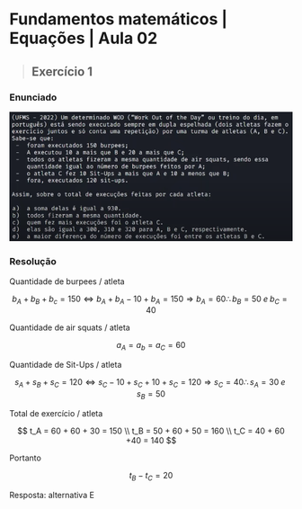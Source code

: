 # Fundamentos matemáticos | Equações | Aula 02

> ## **Exercício 1**

### **Enunciado**

![](./assets/enunciado-exercicio-1.png)

### **Resolução**

Quantidade de burpees / atleta

$$
b_A + b_B + b_c = 150 \Leftrightarrow b_A + b_A - 10 + b_A = 150 \Rightarrow b_A = 60
\therefore b_B = 50 \; e \; b_C = 40
$$

Quantidade de air squats / atleta

$$
a_A = a_b = a_C = 60
$$

Quantidade de Sit-Ups / atleta

$$
s_A + s_B + s_C = 120 \Leftrightarrow s_C - 10 + s_C + 10 + s_C = 120 \Rightarrow s_C = 40
\therefore s_A = 30 \; e \; s_B = 50
$$


Total de exercício / atleta

$$
t_A = 60 + 60 + 30 = 150 \\
t_B = 50 + 60 + 50 = 160 \\
t_C = 40 + 60 +40 = 140
$$

Portanto

$$
t_B - t_C = 20
$$

Resposta: alternativa E